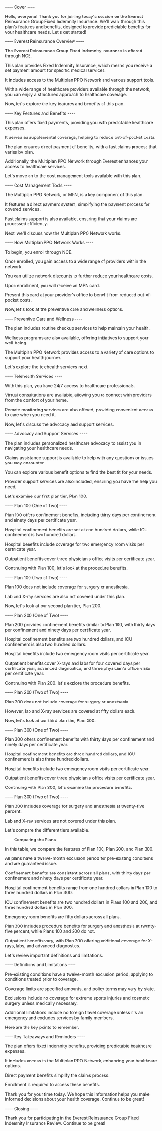 ---- Cover ----

Hello, everyone! Thank you for joining today's session on the Everest Reinsurance Group Fixed Indemnity Insurance. We'll walk through this plan's features and benefits, designed to provide predictable benefits for your healthcare needs. Let's get started!

---- Everest Reinsurance Overview ----

The Everest Reinsurance Group Fixed Indemnity Insurance is offered through NCE. 

This plan provides Fixed Indemnity Insurance, which means you receive a set payment amount for specific medical services. 

It includes access to the Multiplan PPO Network and various support tools. 

With a wide range of healthcare providers available through the network, you can enjoy a structured approach to healthcare coverage.

Now, let's explore the key features and benefits of this plan.

---- Key Features and Benefits ----

This plan offers fixed payments, providing you with predictable healthcare expenses. 

It serves as supplemental coverage, helping to reduce out-of-pocket costs. 

The plan ensures direct payment of benefits, with a fast claims process that varies by plan. 

Additionally, the Multiplan PPO Network through Everest enhances your access to healthcare services.

Let's move on to the cost management tools available with this plan.

---- Cost Management Tools ----

The Multiplan PPO Network, or MPN, is a key component of this plan. 

It features a direct payment system, simplifying the payment process for covered services. 

Fast claims support is also available, ensuring that your claims are processed efficiently.

Next, we'll discuss how the Multiplan PPO Network works.

---- How Multiplan PPO Network Works ----

To begin, you enroll through NCE. 

Once enrolled, you gain access to a wide range of providers within the network. 

You can utilize network discounts to further reduce your healthcare costs. 

Upon enrollment, you will receive an MPN card. 

Present this card at your provider's office to benefit from reduced out-of-pocket costs.

Now, let's look at the preventive care and wellness options.

---- Preventive Care and Wellness ----

The plan includes routine checkup services to help maintain your health. 

Wellness programs are also available, offering initiatives to support your well-being. 

The Multiplan PPO Network provides access to a variety of care options to support your health journey.

Let's explore the telehealth services next.

---- Telehealth Services ----

With this plan, you have 24/7 access to healthcare professionals. 

Virtual consultations are available, allowing you to connect with providers from the comfort of your home. 

Remote monitoring services are also offered, providing convenient access to care when you need it.

Now, let's discuss the advocacy and support services.

---- Advocacy and Support Services ----

The plan includes personalized healthcare advocacy to assist you in navigating your healthcare needs. 

Claims assistance support is available to help with any questions or issues you may encounter. 

You can explore various benefit options to find the best fit for your needs. 

Provider support services are also included, ensuring you have the help you need.

Let's examine our first plan tier, Plan 100.

---- Plan 100 (One of Two) ----

Plan 100 offers confinement benefits, including thirty days per confinement and ninety days per certificate year. 

Hospital confinement benefits are set at one hundred dollars, while ICU confinement is two hundred dollars. 

Hospital benefits include coverage for two emergency room visits per certificate year. 

Outpatient benefits cover three physician's office visits per certificate year.

Continuing with Plan 100, let's look at the procedure benefits.

---- Plan 100 (Two of Two) ----

Plan 100 does not include coverage for surgery or anesthesia. 

Lab and X-ray services are also not covered under this plan.

Now, let's look at our second plan tier, Plan 200.

---- Plan 200 (One of Two) ----

Plan 200 provides confinement benefits similar to Plan 100, with thirty days per confinement and ninety days per certificate year. 

Hospital confinement benefits are two hundred dollars, and ICU confinement is also two hundred dollars. 

Hospital benefits include two emergency room visits per certificate year. 

Outpatient benefits cover X-rays and labs for four covered days per certificate year, advanced diagnostics, and three physician's office visits per certificate year.

Continuing with Plan 200, let's explore the procedure benefits.

---- Plan 200 (Two of Two) ----

Plan 200 does not include coverage for surgery or anesthesia. 

However, lab and X-ray services are covered at fifty dollars each.

Now, let's look at our third plan tier, Plan 300.

---- Plan 300 (One of Two) ----

Plan 300 offers confinement benefits with thirty days per confinement and ninety days per certificate year. 

Hospital confinement benefits are three hundred dollars, and ICU confinement is also three hundred dollars. 

Hospital benefits include two emergency room visits per certificate year. 

Outpatient benefits cover three physician's office visits per certificate year.

Continuing with Plan 300, let's examine the procedure benefits.

---- Plan 300 (Two of Two) ----

Plan 300 includes coverage for surgery and anesthesia at twenty-five percent. 

Lab and X-ray services are not covered under this plan.

Let's compare the different tiers available.

---- Comparing the Plans ----

In this table, we compare the features of Plan 100, Plan 200, and Plan 300. 

All plans have a twelve-month exclusion period for pre-existing conditions and are guaranteed issue. 

Confinement benefits are consistent across all plans, with thirty days per confinement and ninety days per certificate year. 

Hospital confinement benefits range from one hundred dollars in Plan 100 to three hundred dollars in Plan 300. 

ICU confinement benefits are two hundred dollars in Plans 100 and 200, and three hundred dollars in Plan 300. 

Emergency room benefits are fifty dollars across all plans. 

Plan 300 includes procedure benefits for surgery and anesthesia at twenty-five percent, while Plans 100 and 200 do not. 

Outpatient benefits vary, with Plan 200 offering additional coverage for X-rays, labs, and advanced diagnostics.

Let's review important definitions and limitations.

---- Definitions and Limitations ----

Pre-existing conditions have a twelve-month exclusion period, applying to conditions treated prior to coverage. 

Coverage limits are specified amounts, and policy terms may vary by state. 

Exclusions include no coverage for extreme sports injuries and cosmetic surgery unless medically necessary. 

Additional limitations include no foreign travel coverage unless it's an emergency and excludes services by family members.

Here are the key points to remember.

---- Key Takeaways and Reminders ----

The plan offers fixed indemnity benefits, providing predictable healthcare expenses. 

It includes access to the Multiplan PPO Network, enhancing your healthcare options. 

Direct payment benefits simplify the claims process. 

Enrollment is required to access these benefits.

Thank you for your time today. We hope this information helps you make informed decisions about your health coverage. Continue to be great!

---- Closing ----

Thank you for participating in the Everest Reinsurance Group Fixed Indemnity Insurance Review. Continue to be great!
